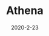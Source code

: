 ---
title: Athena
description: 24/7 music Discord bot with various premium features; notably dynamic voice channel allocation, music equalizers, spotify compatibility, etc.
link: https://github.com/Sytarno/Athena
tech:
 - Python
 - Wavelink
 - Pycord
 - Spotipy
 - Oracle Cloud
date: "2020-2-23"
---